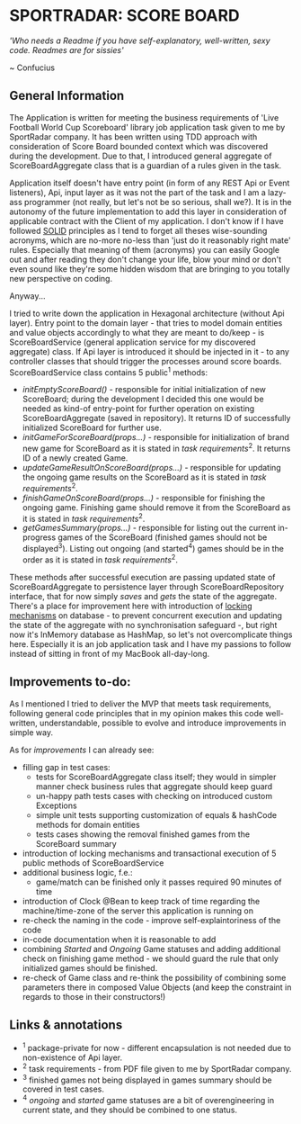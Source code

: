 # SPORTRADAR: SCORE BOARD

_'Who needs a Readme if you have self-explanatory, well-written, sexy code. Readmes are for sissies'_ 

~ Confucius

## General Information
The Application is written for meeting the business requirements of 'Live Football World Cup Scoreboard' library job application task given to me by SportRadar company.
It has been written using TDD approach with consideration of Score Board bounded context which was discovered during the development. Due to that, I introduced general aggregate of ScoreBoardAggregate class that is a guardian of a rules given in the task.

Application itself doesn't have entry point (in form of any REST Api or Event listeners), Api, input layer as it was not the part of the task and I am a lazy-ass programmer (not really, but let's not be so serious, shall we?). It is in the autonomy of the future implementation to add this layer in consideration of applicable contract with the Client of my application.
I don't know if I have followed [SOLID](https://www.freecodecamp.org/news/solid-principles-for-better-software-design/) principles as I tend to forget all theses wise-sounding acronyms, which are no-more no-less than 'just do it reasonably right mate' rules. Especially that meaning of them (acronyms) you can easily Google out and after reading they don't change your life, blow your mind or don't even sound like they're some hidden wisdom that are bringing to you totally new perspective on coding.

Anyway...

I tried to write down the application in Hexagonal architecture (without Api layer). Entry point to the domain layer - that tries to model domain entities and value objects accordingly to what they are meant to do/keep - is ScoreBoardService (general application service for my discovered aggregate) class.
If Api layer is introduced it should be injected in it - to any controller classes that should trigger the processes around score boards.
ScoreBoardService class contains 5 public<sup>1</sup> methods:
- _initEmptyScoreBoard()_ - responsible for initial initialization of new ScoreBoard; during the development I decided this one would be needed as kind-of entry-point for further operation on existing ScoreBoardAggregate (saved in repository). It returns ID of successfully initialized ScoreBoard for further use.
- _initGameForScoreBoard(props...)_ - responsible for initialization of brand new game for ScoreBoard as it is stated in _task requirements_<sup>2</sup>. It returns ID of a newly created Game.
- _updateGameResultOnScoreBoard(props...)_ - responsible for updating the ongoing game results on the ScoreBoard as it is stated in _task requirements_<sup>2</sup>.
- _finishGameOnScoreBoard(props...)_ - responsible for finishing the ongoing game. Finishing game should remove it from the ScoreBoard as it is stated in _task requirements_<sup>2</sup>.
- _getGamesSummary(props...)_ - responsible for listing out the current in-progress games of the ScoreBoard (finished games should not be displayed<sup>3</sup>). Listing out ongoing (and started<sup>4</sup>) games should be in the order as it is stated in _task requirements_<sup>2</sup>.

These methods after successful execution are passing updated state of ScoreBoardAggregate to persistence layer through ScoreBoardRepository interface, that for now simply _saves_ and _gets_ the state of the aggregate. There's a place for improvement here with introduction of [locking mechanisms](https://www.linkedin.com/pulse/database-locking-strategies-balancing-act-between-speed-manish-joshi-6f9qc/) on database - to prevent concurrent execution and updating the state of the aggregate with no synchronisation safeguard -, but right now it's InMemory database as HashMap, so let's not overcomplicate things here. Especially it is an job application task and I have my passions to follow instead of sitting in front of my MacBook all-day-long.

## Improvements to-do:
As I mentioned I tried to deliver the MVP that meets task requirements, following general code principles that in my opinion makes this code well-written, understandable, possible to evolve and introduce improvements in simple way.

As for _improvements_ I can already see:
- filling gap in test cases:
  - tests for ScoreBoardAggregate class itself; they would in simpler manner check business rules that aggregate should keep guard
  - un-happy path tests cases with checking on introduced custom Exceptions
  - simple unit tests supporting customization of equals & hashCode methods for domain entities
  - tests cases showing the removal finished games from the ScoreBoard summary 
- introduction of locking mechanisms and transactional execution of 5 public methods of ScoreBoardService
- additional business logic, f.e.:
  - game/match can be finished only it passes required 90 minutes of time
- introduction of Clock @Bean to keep track of time regarding the machine/time-zone of the server this application is running on
- re-check the naming in the code - improve self-explaintoriness of the code
- in-code documentation when it is reasonable to add
- combining _Started_ and _Ongoing_ Game statuses and adding additional check on finishing game method - we should guard the rule that only initialized games should be finished.
- re-check of Game class and re-think the possibility of combining some parameters there in composed Value Objects (and keep the constraint in regards to those in their constructors!)


## Links & annotations
* <sup>1</sup> package-private for now - different encapsulation is not needed due to non-existence of Api layer.
* <sup>2</sup> task requirements - from PDF file given to me by SportRadar company.
* <sup>3</sup> finished games not being displayed in games summary should be covered in test cases.
* <sup>4</sup> _ongoing_ and _started_ game statuses are a bit of overengineering in current state, and they should be combined to one status.
